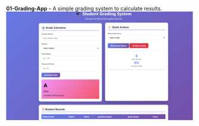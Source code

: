  **01-Grading-App** – A simple grading system to calculate results.  
   ![Grading App](../screenshots/grading-app.png)  
